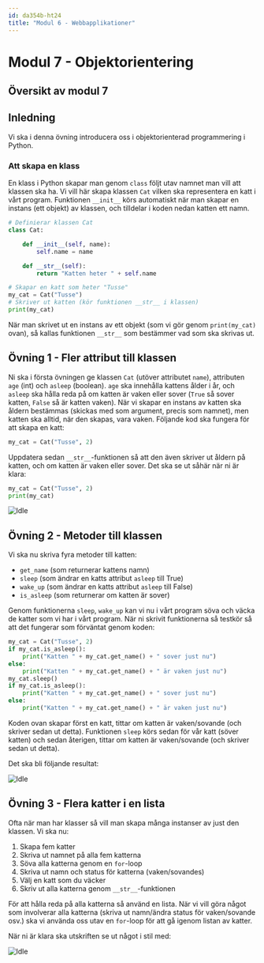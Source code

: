 ```yaml
---
id: da354b-ht24
title: "Modul 6 - Webbapplikationer"
---
```


# Modul 7 - Objektorientering

## Översikt av modul 7

## Inledning

Vi ska i denna övning introducera oss i objektorienterad programmering i Python.

### Att skapa en klass

En klass i Python skapar man genom `class` följt utav namnet man vill att klassen ska ha. Vi vill här skapa klassen `Cat` vilken ska representera en katt i vårt program. Funktionen `__init__` körs automatiskt när man skapar en instans (ett objekt) av klassen, och tilldelar i koden nedan katten ett namn.

```python
# Definierar klassen Cat
class Cat:

    def __init__(self, name):
        self.name = name

    def __str__(self):
        return "Katten heter " + self.name

# Skapar en katt som heter "Tusse"
my_cat = Cat("Tusse")
# Skriver ut katten (kör funktionen __str__ i klassen)
print(my_cat)
```

När man skrivet ut en instans av ett objekt (som vi gör genom `print(my_cat)` ovan), så kallas funktionen `__str__` som bestämmer vad som ska skrivas ut.

## Övning 1 - Fler attribut till klassen

Ni ska i första övningen ge klassen `Cat` (utöver attributet `name`), attributen `age` (int) och `asleep` (boolean). `age` ska innehålla kattens ålder i år, och `asleep` ska hålla reda på om katten är vaken eller sover (`True` så sover katten, `False` så är katten vaken). När vi skapar en instans av katten ska åldern bestämmas (skickas med som argument, precis som namnet), men katten ska alltid, när den skapas, vara vaken. Följande kod ska fungera för att skapa en katt:

```python
my_cat = Cat("Tusse", 2)
```

Uppdatera sedan `__str__`-funktionen så att den även skriver ut åldern på katten, och om katten är vaken eller sover. Det ska se ut såhär när ni är klara:

```python
my_cat = Cat("Tusse", 2)
print(my_cat)
```

![Idle](../images/idle.png)

## Övning 2 - Metoder till klassen

Vi ska nu skriva fyra metoder till katten:

- `get_name` (som returnerar kattens namn)
- `sleep` (som ändrar en katts attribut `asleep` till True)
- `wake_up` (som ändrar en katts attribut `asleep` till False)
- `is_asleep` (som returnerar om katten är sover)

Genom funktionerna `sleep`, `wake_up` kan vi nu i vårt program söva och väcka de katter som vi har i vårt program. När ni skrivit funktionerna så testkör så att det fungerar som förväntat genom koden:

```python
my_cat = Cat("Tusse", 2)
if my_cat.is_asleep():
    print("Katten " + my_cat.get_name() + " sover just nu")
else:
    print("Katten " + my_cat.get_name() + " är vaken just nu")
my_cat.sleep()
if my_cat.is_asleep():
    print("Katten " + my_cat.get_name() + " sover just nu")
else:
    print("Katten " + my_cat.get_name() + " är vaken just nu")
```

Koden ovan skapar först en katt, tittar om katten är vaken/sovande (och skriver sedan ut detta). Funktionen `sleep` körs sedan för vår katt (söver katten) och sedan återigen, tittar om katten är vaken/sovande (och skriver sedan ut detta).

Det ska bli följande resultat:

![Idle](../images/idle2.png)

## Övning 3 - Flera katter i en lista

Ofta när man har klasser så vill man skapa många instanser av just den klassen. Vi ska nu:

1. Skapa fem katter
2. Skriva ut namnet på alla fem katterna
3. Söva alla katterna genom en `for`-loop
4. Skriva ut namn och status för katterna (vaken/sovandes)
5. Välj en katt som du väcker
6. Skriv ut alla katterna genom `__str__`-funktionen

För att hålla reda på alla katterna så använd en lista. När vi vill göra något som involverar alla katterna (skriva ut namn/ändra status för vaken/sovande osv.) ska vi använda oss utav en `for`-loop för att gå igenom listan av katter.

När ni är klara ska utskriften se ut något i stil med:

![Idle](../images/idle3.png)